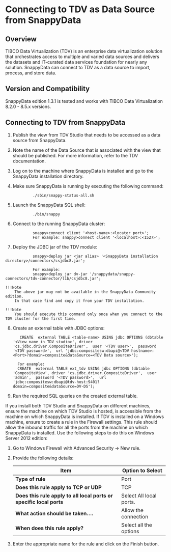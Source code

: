 # Connecting to TDV as Data Source from SnappyData

## Overview

TIBCO Data Virtualization (TDV) is an enterprise data virtualization solution that orchestrates access to multiple and varied data sources and delivers the datasets and IT-curated data services foundation for nearly any solution.
SnappyData can connect to TDV as a data source to import, process, and store data.

## Version and Compatibility

SnappyData edition 1.3.1 is tested and works with TIBCO Data Virtualization 8.2.0 - 8.5.x versions.

## Connecting to TDV from SnappyData

1.	Publish the view from TDV Studio that needs to be accessed as a data source from SnappyData. 
2.	Note the name of the Data Source that is associated with the view that should be published. For more information, refer to the TDV documentation.
3.	Log on to the machine where SnappyData is installed and go to the SnappyData installation directory.

4.	Make sure SnappyData is running by executing the following command:	

``` shell
            ./sbin/snappy-status-all.sh
```

5.	Launch the SnappyData SQL shell:

``` shell
			./bin/snappy
```

6.	Connect to the running SnappyData cluster:

``` pre
			snappy>connect client '<host-name>:<locator port>';
			For example: snappy>connect client '<localhost>:<1527>';
```

7.	Deploy the JDBC jar of the TDV module:

``` pre
			snappy>deploy jar <jar alias> '<SnappyData installation directory>/connectors/csjdbc8.jar';
            
            For example:
            snappy>deploy jar dv-jar '/snappydata/snappy-connectors/tdv-connector/lib/csjdbc8.jar';
```

    !!!Note
        The above jar may not be available in the SnappyData Community edition.
        In that case find and copy it from your TDV installation.

    !!!Note
        You should execute this command only once when you connect to the TDV cluster for the first time.

8.	Create an external table with JDBC options:

           CREATE  external TABLE <table-name> USING jdbc OPTIONS (dbtable '<View name in TDV studio>', driver 'cs.jdbc.driver.CompositeDriver',  user '<TDV user>',  password '<TDV password>',  url 'jdbc:compositesw:dbapi@<TDV hostname>:<Port>?domain=composite&dataSource=<TDV Data source>');

          For example:
          CREATE  external TABLE ext_tdv USING jdbc OPTIONS (dbtable 'CompositeView', driver 'cs.jdbc.driver.CompositeDriver',  user 'admin',  password '<TDV password>',  url 'jdbc:compositesw:dbapi@tdv-host:9401?domain=composite&dataSource=DV-DS');

9.	Run the required SQL queries on the created external table.


If you install both TDV Studio and SnappyData on different machines, ensure the machine on which TDV Studio is hosted, is accessible from the machine on which SnappyData is installed. If TDV is installed on a Windows machine, ensure to create a rule in the Firewall settings. This rule should allow the inbound traffic for all the ports from the machine on which SnappyData is installed. Use the following steps to do this on Windows Server 2012 edition:

1.	Go to Windows Firewall with Advanced Security -> New rule.
2.	Provide the following details:
	
    | Item | Option to Select |
	|--------|--------|
	|   **Type of rule**    |    Port   |
    |**Does this rule apply to TCP or UDP**|  TCP|
    |**Does this rule apply to all local ports or specific local ports**|  Select All local ports.|
    |**What action should be taken….**|Allow the connection|
    |**When does this rule apply?**| Select all the options|

3.	Enter the appropriate name for the rule and click on the Finish button.
